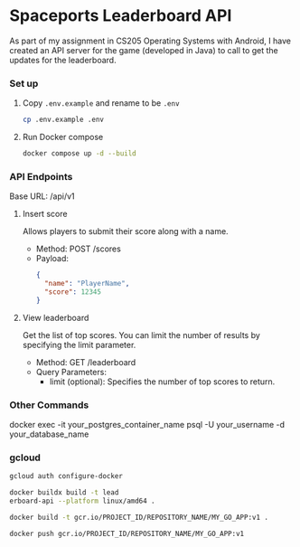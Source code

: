 # Spaceports Leaderboard API

As part of my assignment in CS205 Operating Systems with Android, I have created an API server for the game (developed in Java) to call to get the updates for the leaderboard.

### Set up

1. Copy `.env.example` and rename to be `.env`

   ```bash
   cp .env.example .env
   ```

1. Run Docker compose

   ```bash
   docker compose up -d --build
   ```

### API Endpoints

Base URL: /api/v1

1.  Insert score

    Allows players to submit their score along with a name.

    - Method: POST /scores
    - Payload:
      ```json
      {
        "name": "PlayerName",
        "score": 12345
      }
      ```

1.  View leaderboard

    Get the list of top scores. You can limit the number of results by specifying the limit parameter.

    - Method: GET /leaderboard
    - Query Parameters:
      - limit (optional): Specifies the number of top scores to return.

### Other Commands

docker exec -it your_postgres_container_name psql -U your_username -d your_database_name


### gcloud

```bash
gcloud auth configure-docker

docker buildx build -t lead
erboard-api --platform linux/amd64 . 

docker build -t gcr.io/PROJECT_ID/REPOSITORY_NAME/MY_GO_APP:v1 .

docker push gcr.io/PROJECT_ID/REPOSITORY_NAME/MY_GO_APP:v1
```